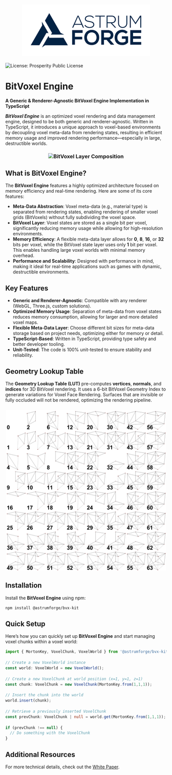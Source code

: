 <h3 align="center">
  <img src="graphics/icon_2.png?raw=true" alt="Astrum Forge Studios Logo" width="400">
</h3>

![License: Prosperity Public License](https://img.shields.io/badge/license-Prosperity%20Public%20License-blue)

# BitVoxel Engine

**A Generic & Renderer-Agnostic BitVoxel Engine Implementation in TypeScript**

**_BitVoxel Engine_** is an optimized voxel rendering and data management engine, designed to be both generic and renderer-agnostic. Written in TypeScript, it introduces a unique approach to voxel-based environments by decoupling voxel meta-data from rendering states, resulting in efficient memory usage and improved rendering performance—especially in large, destructible worlds.

<h3 align="center">
  <img src="graphics/info.jpg?raw=true" alt="BitVoxel Layer Composition" width="800">
</h3>

## What is BitVoxel Engine?

The **BitVoxel Engine** features a highly optimized architecture focused on memory efficiency and real-time rendering. Here are some of its core features:

- **Meta-Data Abstraction**: Voxel meta-data (e.g., material type) is separated from rendering states, enabling rendering of smaller voxel grids (BitVoxels) without fully subdividing the voxel space.
- **BitVoxel Layer**: Voxel states are stored as a single bit per voxel, significantly reducing memory usage while allowing for high-resolution environments.
- **Memory Efficiency**: A flexible meta-data layer allows for **0**, **8**, **16**, or **32** bits per voxel, while the BitVoxel state layer uses only **1** bit per voxel. This enables handling large voxel worlds with minimal memory overhead.
- **Performance and Scalability**: Designed with performance in mind, making it ideal for real-time applications such as games with dynamic, destructible environments.

## Key Features

- **Generic and Renderer-Agnostic**: Compatible with any renderer (WebGL, Three.js, custom solutions).
- **Optimized Memory Usage**: Separation of meta-data from voxel states reduces memory consumption, allowing for larger and more detailed voxel maps.
- **Flexible Meta-Data Layer**: Choose different bit sizes for meta-data storage based on project needs, optimizing either for memory or detail.
- **TypeScript-Based**: Written in TypeScript, providing type safety and better developer tooling.
- **Unit-Tested**: The code is 100% unit-tested to ensure stability and reliability.

## Geometry Lookup Table

The **Geometry Lookup Table (LUT)** pre-computes **vertices**, **normals**, and **indices** for 3D BitVoxel rendering. It uses a 6-bit BitVoxel Geometry Index to generate variations for Voxel Face Rendering. Surfaces that are invisible or fully occluded will not be rendered, optimizing the rendering pipeline.

<h3 align="center">
  <img src="graphics/lut.png?raw=true" alt="BitVoxel LUT Image" width="500">
</h3>

## Installation

Install the **BitVoxel Engine** using npm:

```bash
npm install @astrumforge/bvx-kit
```

## Quick Setup

Here’s how you can quickly set up **BitVoxel Engine** and start managing voxel chunks within a voxel world:

```typescript
import { MortonKey, VoxelChunk, VoxelWorld } from '@astrumforge/bvx-kit';

// Create a new VoxelWorld instance
const world: VoxelWorld = new VoxelWorld();

// Create a new VoxelChunk at world position (x=1, y=1, z=1)
const chunk: VoxelChunk = new VoxelChunk(MortonKey.from(1,1,1));

// Insert the chunk into the world
world.insert(chunk);

// Retrieve a previously inserted VoxelChunk
const prevChunk: VoxelChunk | null = world.get(MortonKey.from(1,1,1));

if (prevChunk !== null) {
  // Do something with the VoxelChunk
}
```

## Additional Resources

For more technical details, check out the [White Paper](whitepaper.pdf).
